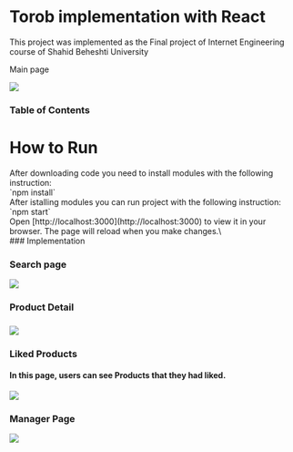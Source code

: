 <h1>Torob implementation with React </h1>
<p>This project was implemented as the Final project of Internet Engineering course of Shahid Beheshti University</p>
<p>Main page</p>
<img src="https://drive.google.com/uc?export=view&id=1ADeyyAi3NJvuE2MDD_gkB_q_gh4Ol4RR" >

### Table of Contents
<h1>How to Run</h1>
After downloading code you need to install modules with the following instruction:<br/>
 `npm install`<br/>
After istalling modules you can run project with the following instruction:<br/>
`npm start`<br/>
Open [http://localhost:3000](http://localhost:3000) to view it in your browser.
The page will reload when you make changes.\ 
<br/>
### Implementation
<h3>Search page</h3>
<img src="https://drive.google.com/uc?export=view&id=1W53xMtKCSFZt5oFy3v3zu-EaKVoddJz0">
<h3>Product Detail<h3>
<img src="https://drive.google.com/uc?export=view&id=11dr7uwtWpxn7SQlQqcXdIwHWft7sZnlO">
<h3>Liked Products</h3>
  <h4>In this page, users can see Products that they had liked.  </h4>
<img src="https://drive.google.com/uc?export=view&id=14-P2YpuiwdMEQYgat1WHds9eOTLY7jya">
  <h3>Manager Page </h3>
  <img src="https://drive.google.com/uc?export=view&id=1zKHVzByMhACBwXCjPT8UZ-_Z2dJY43Sp">
